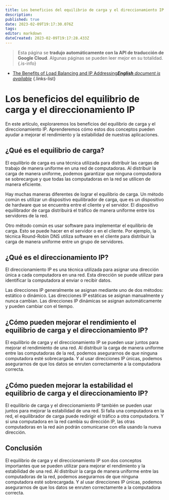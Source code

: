 ```yaml
---
title: Los beneficios del equilibrio de carga y el direccionamiento IP
description: 
published: true
date: 2023-02-09T19:17:30.076Z
tags: 
editor: markdown
dateCreated: 2023-02-09T19:17:28.433Z
---
```


> Esta página se **tradujo automáticamente con la API de traducción de Google Cloud**.
Algunas páginas se pueden leer mejor en su totalidad.{.is-info}



- [The Benefits of Load Balancing and IP Addressing***English** document is available*](/en/Knowledge-base/Common/the-benefits-of-load-balancing-and-ip-addressing)
{.links-list}


# Los beneficios del equilibrio de carga y el direccionamiento IP

En este artículo, exploraremos los beneficios del equilibrio de carga y el direccionamiento IP. Aprenderemos cómo estos dos conceptos pueden ayudar a mejorar el rendimiento y la estabilidad de nuestras aplicaciones.

## ¿Qué es el equilibrio de carga?

El equilibrio de carga es una técnica utilizada para distribuir las cargas de trabajo de manera uniforme en una red de computadoras. Al distribuir la carga de manera uniforme, podemos garantizar que ninguna computadora se sobrecargue y que todas las computadoras en la red se utilicen de manera eficiente.

Hay muchas maneras diferentes de lograr el equilibrio de carga. Un método común es utilizar un dispositivo equilibrador de carga, que es un dispositivo de hardware que se encuentra entre el cliente y el servidor. El dispositivo equilibrador de carga distribuirá el tráfico de manera uniforme entre los servidores de la red.

Otro método común es usar software para implementar el equilibrio de carga. Esto se puede hacer en el servidor o en el cliente. Por ejemplo, la técnica Round-Robin DNS utiliza software en el cliente para distribuir la carga de manera uniforme entre un grupo de servidores.

## ¿Qué es el direccionamiento IP?

El direccionamiento IP es una técnica utilizada para asignar una dirección única a cada computadora en una red. Esta dirección se puede utilizar para identificar la computadora al enviar o recibir datos.

Las direcciones IP generalmente se asignan mediante uno de dos métodos: estático o dinámico. Las direcciones IP estáticas se asignan manualmente y nunca cambian. Las direcciones IP dinámicas se asignan automáticamente y pueden cambiar con el tiempo.

## ¿Cómo pueden mejorar el rendimiento el equilibrio de carga y el direccionamiento IP?

El equilibrio de carga y el direccionamiento IP se pueden usar juntos para mejorar el rendimiento de una red. Al distribuir la carga de manera uniforme entre las computadoras de la red, podemos asegurarnos de que ninguna computadora esté sobrecargada. Y al usar direcciones IP únicas, podemos asegurarnos de que los datos se enruten correctamente a la computadora correcta.

## ¿Cómo pueden mejorar la estabilidad el equilibrio de carga y el direccionamiento IP?

El equilibrio de carga y el direccionamiento IP también se pueden usar juntos para mejorar la estabilidad de una red. Si falla una computadora en la red, el equilibrador de carga puede redirigir el tráfico a otra computadora. Y si una computadora en la red cambia su dirección IP, las otras computadoras en la red aún podrán comunicarse con ella usando la nueva dirección.

## Conclusión

El equilibrio de carga y el direccionamiento IP son dos conceptos importantes que se pueden utilizar para mejorar el rendimiento y la estabilidad de una red. Al distribuir la carga de manera uniforme entre las computadoras de la red, podemos asegurarnos de que ninguna computadora esté sobrecargada. Y al usar direcciones IP únicas, podemos asegurarnos de que los datos se enruten correctamente a la computadora correcta.